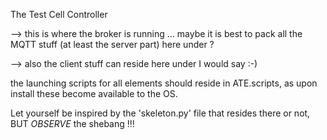 The Test Cell Controller 

--> this is where the broker is running ... maybe it is best to pack all
the MQTT stuff (at least the server part) here under ?

--> also the client stuff can reside here under I would say :-)

the launching scripts for all elements should reside in ATE.scripts, as upon
install these become available to the OS.

Let yourself be inspired by the 'skeleton.py' file that resides there or not, 
BUT *OBSERVE* the shebang !!!
